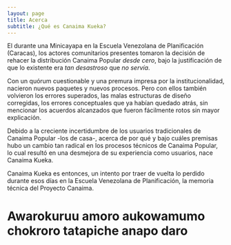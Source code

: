 ```yaml
---
layout: page
title: Acerca
subtitle: ¿Qué es Canaima Kueka?
---
```


El <fecha> durante una Minicayapa en la Escuela Venezolana de Planificación (Caracas), los actores comunitarios presentes tomaron la decisión de rehacer la distribución Canaima Popular *desde cero*, bajo la justificación de que lo existente era *tan desastroso* que *no servía*.

Con un quórum cuestionable y una premura impresa por la institucionalidad, nacieron nuevos paquetes y nuevos procesos. Pero con ellos también volvieron los errores superados, las malas estructuras de diseño corregidas, los errores conceptuales que ya habían quedado atrás, sin mencionar los acuerdos alcanzados que fueron fácilmente rotos sin mayor explicación.

Debido a la creciente incertidumbre de los usuarios tradicionales de Canaima Popular -los de casa-, acerca de por qué y bajo cuáles premisas hubo un cambio tan radical en los procesos técnicos de Canaima Popular, lo cual resultó en una desmejora de su experiencia como usuarios, nace Canaima Kueka.

Canaima Kueka es entonces, un intento por traer de vuelta lo perdido durante esos días en la Escuela Venezolana de Planificación, la memoria técnica del Proyecto Canaima.



# Awarokuruu amoro aukowamumo chokroro tatapiche anapo daro